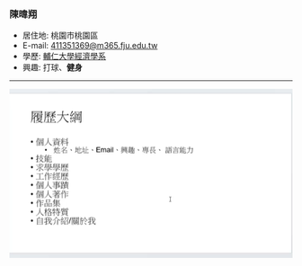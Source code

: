 ### 陳暐翔

- 居住地: 桃園市桃園區
- E-mail: 411351369@m365.fju.edu.tw
- 學歷: [輔仁大學經濟學系](https://economics.fju.edu.tw/)
- 興趣: 打球、**健身**
<hr>

![](image.png)
